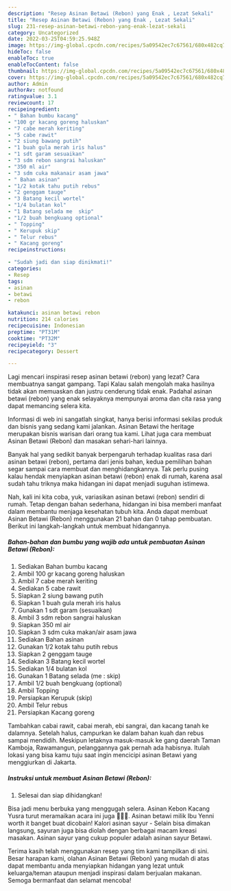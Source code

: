 ```yaml
---
description: "Resep Asinan Betawi (Rebon) yang Enak , Lezat Sekali"
title: "Resep Asinan Betawi (Rebon) yang Enak , Lezat Sekali"
slug: 231-resep-asinan-betawi-rebon-yang-enak-lezat-sekali
category: Uncategorized
date: 2022-03-25T04:59:25.948Z
image: https://img-global.cpcdn.com/recipes/5a09542ec7c67561/680x482cq70/asinan-betawi-rebon-foto-resep-utama.jpg
hideToc: false
enableToc: true
enableTocContent: false
thumbnail: https://img-global.cpcdn.com/recipes/5a09542ec7c67561/680x482cq70/asinan-betawi-rebon-foto-resep-utama.jpg
cover: https://img-global.cpcdn.com/recipes/5a09542ec7c67561/680x482cq70/asinan-betawi-rebon-foto-resep-utama.jpg
author: Admin
authorAv: notfound
ratingvalue: 3.1
reviewcount: 17
recipeingredient:
- " Bahan bumbu kacang"
- "100 gr kacang goreng haluskan"
- "7 cabe merah keriting"
- "5 cabe rawit"
- "2 siung bawang putih"
- "1 buah gula merah iris halus"
- "1 sdt garam sesuaikan"
- "3 sdm rebon sangrai haluskan"
- "350 ml air"
- "3 sdm cuka makanair asam jawa"
- " Bahan asinan"
- "1/2 kotak tahu putih rebus"
- "2 genggam tauge"
- "3 Batang kecil wortel"
- "1/4 bulatan kol"
- "1 Batang selada me  skip"
- "1/2 buah bengkuang optional"
- " Topping"
- " Kerupuk skip"
- " Telur rebus"
- " Kacang goreng"
recipeinstructions:

- "Sudah jadi dan siap dinikmati!"
categories:
- Resep
tags:
- asinan
- betawi
- rebon

katakunci: asinan betawi rebon 
nutrition: 214 calories
recipecuisine: Indonesian
preptime: "PT31M"
cooktime: "PT32M"
recipeyield: "3"
recipecategory: Dessert

---
```



Lagi mencari inspirasi resep asinan betawi (rebon) yang lezat? Cara membuatnya sangat gampang. Tapi Kalau salah mengolah maka hasilnya tidak akan memuaskan dan justru cenderung tidak enak. Padahal asinan betawi (rebon) yang enak selayaknya mempunyai aroma dan cita rasa yang dapat memancing selera kita.


Informasi di web ini sangatlah singkat, hanya berisi informasi sekilas produk dan bisnis yang sedang kami jalankan. Asinan Betawi the heritage merupakan bisnis warisan dari orang tua kami. Lihat juga cara membuat Asinan Betawi (Rebon) dan masakan sehari-hari lainnya.

Banyak hal yang sedikit banyak berpengaruh terhadap kualitas rasa dari asinan betawi (rebon), pertama dari jenis bahan, kedua pemilihan bahan segar sampai cara membuat dan menghidangkannya. Tak perlu pusing kalau hendak menyiapkan asinan betawi (rebon) enak di rumah, karena asal sudah tahu triknya maka hidangan ini dapat menjadi suguhan istimewa.


Nah, kali ini kita coba, yuk, variasikan asinan betawi (rebon) sendiri di rumah. Tetap dengan bahan sederhana, hidangan ini bisa memberi manfaat dalam membantu menjaga kesehatan tubuh kita. Anda dapat membuat Asinan Betawi (Rebon) menggunakan 21 bahan dan 0 tahap pembuatan. Berikut ini langkah-langkah untuk membuat hidangannya.

<!--inarticleads1-->

##### Bahan-bahan dan bumbu yang wajib ada untuk pembuatan Asinan Betawi (Rebon):

1. Sediakan  Bahan bumbu kacang
1. Ambil 100 gr kacang goreng haluskan
1. Ambil 7 cabe merah keriting
1. Sediakan 5 cabe rawit
1. Siapkan 2 siung bawang putih
1. Siapkan 1 buah gula merah iris halus
1. Gunakan 1 sdt garam (sesuaikan)
1. Ambil 3 sdm rebon sangrai haluskan
1. Siapkan 350 ml air
1. Siapkan 3 sdm cuka makan/air asam jawa
1. Sediakan  Bahan asinan
1. Gunakan 1/2 kotak tahu putih rebus
1. Siapkan 2 genggam tauge
1. Sediakan 3 Batang kecil wortel
1. Sediakan 1/4 bulatan kol
1. Gunakan 1 Batang selada (me : skip)
1. Ambil 1/2 buah bengkuang (optional)
1. Ambil  Topping
1. Persiapkan  Kerupuk (skip)
1. Ambil  Telur rebus
1. Persiapkan  Kacang goreng


Tambahkan cabai rawit, cabai merah, ebi sangrai, dan kacang tanah ke dalamnya. Setelah halus, campurkan ke dalam bahan kuah dan rebus sampai mendidih. Meskipun letaknya masuk-masuk ke gang daerah Taman Kamboja, Rawamangun, pelanggannya gak pernah ada habisnya. Itulah lokasi yang bisa kamu tuju saat ingin mencicipi asinan Betawi yang menggiurkan di Jakarta. 

<!--inarticleads2-->

##### Instruksi untuk membuat Asinan Betawi (Rebon):


1. Selesai dan siap dihidangkan!

Bisa jadi menu berbuka yang menggugah selera. Asinan Kebon Kacang Yusra turut meramaikan acara ini juga 🙂🙂🙂. Asinan betawi milik Ibu Yenni worth it banget buat dicobain! Kalori asinan sayur - Selain bisa dimakan langsung, sayuran juga bisa diolah dengan berbagai macam kreasi masakan. Asinan sayur yang cukup populer adalah asinan sayur Betawi. 

Terima kasih telah menggunakan resep yang tim kami tampilkan di sini. Besar harapan kami, olahan Asinan Betawi (Rebon) yang mudah di atas dapat membantu anda menyiapkan hidangan yang lezat untuk keluarga/teman ataupun menjadi inspirasi dalam berjualan makanan. Semoga bermanfaat dan selamat mencoba!

